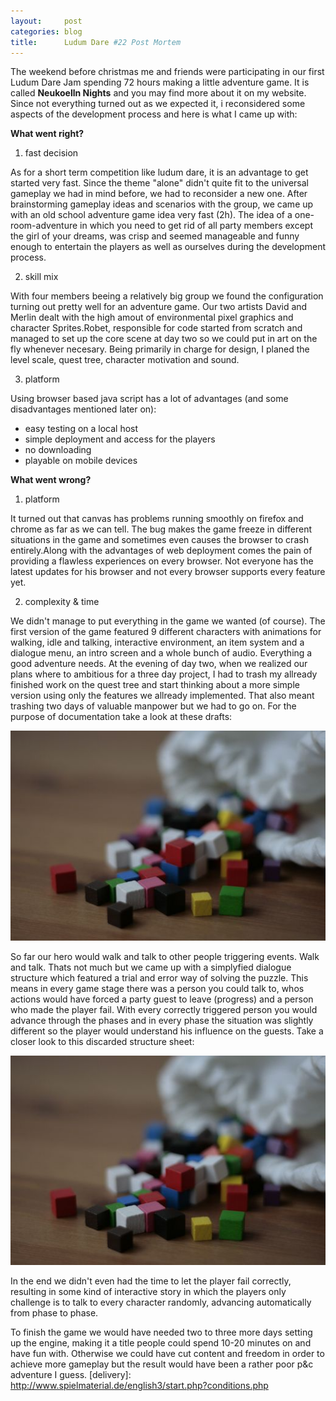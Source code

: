 ```yaml
---
layout:     post
categories: blog
title:      Ludum Dare #22 Post Mortem
---
```


The weekend before christmas me and friends were participating in our first
Ludum Dare Jam spending 72 hours making a little adventure game. It is called
__Neukoelln Nights__ and you may find more about it on my website. 
Since not everything turned out as we expected it, i reconsidered some aspects
of the development process and here is what I came up with:

__What went right?__

1. fast decision

As for a short term competition like ludum dare, it is an advantage to get started very fast. 
Since the theme "alone" didn't quite fit to the universal gameplay we had in mind before, we 
had to reconsider a new one. After brainstorming gameplay ideas and scenarios with the group,
we came up with an old school adventure game idea very fast (2h). The idea of a one-room-adventure
in which you need to get rid of all party members except the girl of your dreams, was crisp 
and seemed manageable and funny enough to entertain the players as well as ourselves during 
the development process.

2. skill mix

With four members beeing a relatively big group we found the configuration turning out pretty
well for an adventure game. Our two artists David and Merlin dealt with the high amout of 
environmental pixel graphics and character Sprites.Robet, responsible for code started from scratch 
and managed to set up the core scene at day two so we could put in art on the fly whenever necesary.
Being primarily in charge for design, I planed the level scale, quest tree, character motivation and sound.

3. platform

Using browser based java script has a lot of advantages (and some disadvantages mentioned later on): 
* easy testing on a local host
* simple deployment and access for the players
* no downloading
* playable on mobile devices



__What went wrong?__

1. platform

It turned out that canvas has problems running smoothly on firefox and chrome as far as we can tell. The bug makes the game freeze
in different situations in the game and sometimes even causes the browser to crash entirely.Along with the
advantages of web deployment comes the pain of providing a flawless experiences on every browser. 
Not everyone has the latest updates for his browser and not every browser supports every feature yet.


2. complexity & time

We didn't manage to put everything in the game we wanted (of course). The first version of the game featured 9 different
characters with animations for walking, idle and talking, interactive environment, an item system and a dialogue menu, an intro
screen and a whole bunch of audio. Everything a good adventure needs.
At the evening of day two, when we realized our plans where to ambitious for a three day project, I had to trash my
allready finished work on the quest tree and start thinking about a more simple version using only the features we allready
implemented. That also meant trashing two days of valuable manpower but we had to go on. For the purpose of documentation take
a look at these drafts:

<img src="/img/blog-posts/spielmaterial.jpg" alt="Spielmaterial">

So far our hero would walk and talk to other people triggering events. Walk and talk. Thats not much but we came up with a
simplyfied dialogue structure which featured a trial and error way of solving the puzzle. This means in every game stage there
was a person you could talk to, whos actions would have forced a party guest to leave (progress) and a person who made the player fail.
With every correctly triggered person you would advance through the phases and in every phase the situation was slightly 
different so the player would understand his influence on the guests. Take a closer look to this discarded structure sheet:

<img src="/img/blog-posts/spielmaterial.jpg" alt="Spielmaterial">

In the end we didn't even had the time to let the player fail correctly, resulting in some kind of interactive story in which
the players only challenge is to talk to every character randomly, advancing automatically from phase to phase.

To finish the game we would have needed two to three more days setting up the engine, making it a title people could spend 10-20 minutes on and have fun
with. Otherwise we could have cut content and freedom in order to achieve more gameplay but the result would have been a rather poor
p&c adventure I guess.
[delivery]: http://www.spielmaterial.de/english3/start.php?conditions.php
